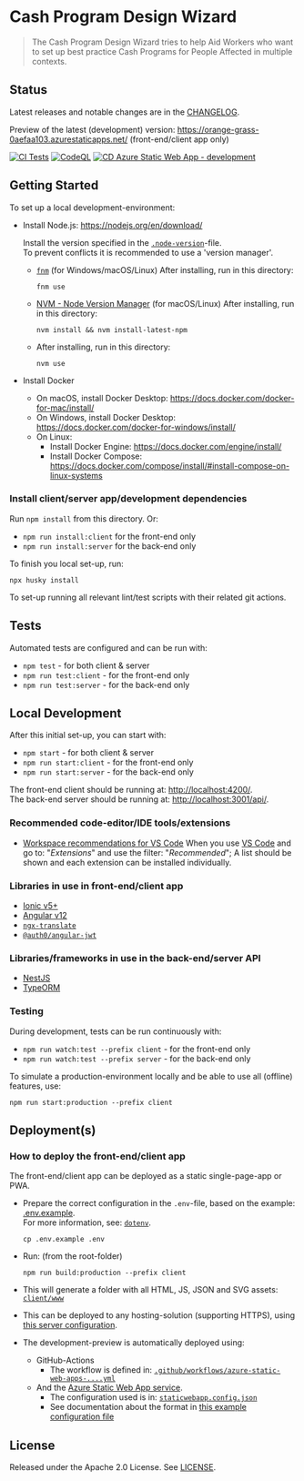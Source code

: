# Cash Program Design Wizard

> The Cash Program Design Wizard tries to help Aid Workers who want to set up best practice Cash Programs for People Affected in multiple contexts.

## Status

Latest releases and notable changes are in the [CHANGELOG](CHANGELOG.md).

Preview of the latest (development) version: <https://orange-grass-0aefaa103.azurestaticapps.net/> (front-end/client app only)

[![CI Tests](https://github.com/rodekruis/cash-program-design-wizard/actions/workflows/tests.yml/badge.svg)](https://github.com/rodekruis/cash-program-design-wizard/actions/workflows/tests.yml)
[![CodeQL](https://github.com/rodekruis/cash-program-design-wizard/actions/workflows/codeql-analysis.yml/badge.svg)](https://github.com/rodekruis/cash-program-design-wizard/actions/workflows/codeql-analysis.yml)
[![CD Azure Static Web App - development](https://github.com/rodekruis/cash-program-design-wizard/actions/workflows/azure-static-web-apps-orange-grass-0aefaa103.yml/badge.svg)](https://github.com/rodekruis/cash-program-design-wizard/actions/workflows/azure-static-web-apps-orange-grass-0aefaa103.yml)

## Getting Started

To set up a local development-environment:

- Install Node.js: <https://nodejs.org/en/download/>

  Install the version specified in the [`.node-version`](.node-version)-file.  
  To prevent conflicts it is recommended to use a 'version manager'.

  - [`fnm`](https://github.com/Schniz/fnm#readme) (for Windows/macOS/Linux) After installing, run in this directory:

        fnm use

  - [NVM - Node Version Manager](http://nvm.sh/) (for macOS/Linux) After installing, run in this directory:

        nvm install && nvm install-latest-npm

  - After installing, run in this directory:

        nvm use

- Install Docker
  - On macOS, install Docker Desktop: <https://docs.docker.com/docker-for-mac/install/>
  - On Windows, install Docker Desktop: <https://docs.docker.com/docker-for-windows/install/>
  - On Linux:
    - Install Docker Engine: <https://docs.docker.com/engine/install/>
    - Install Docker Compose: <https://docs.docker.com/compose/install/#install-compose-on-linux-systems>

### Install client/server app/development dependencies

Run `npm install` from this directory. Or:

- `npm run install:client` for the front-end only
- `npm run install:server` for the back-end only

To finish you local set-up, run:

    npx husky install

To set-up running all relevant lint/test scripts with their related git actions.

## Tests

Automated tests are configured and can be run with:

- `npm test` - for both client & server
- `npm run test:client` - for the front-end only
- `npm run test:server` - for the back-end only

## Local Development

After this initial set-up, you can start with:

- `npm start` - for both client & server
- `npm run start:client` - for the front-end only
- `npm run start:server` - for the back-end only

The front-end client should be running at: <http://localhost:4200/>.  
The back-end server should be running at: <http://localhost:3001/api/>.

### Recommended code-editor/IDE tools/extensions

- [Workspace recommendations for VS Code](.vscode/extensions.json)
  When you use [VS Code](https://code.visualstudio.com/) and go to: "_Extensions_" and use the filter: "_Recommended_";
  A list should be shown and each extension can be installed individually.

### Libraries in use in front-end/client app

- [Ionic v5+](https://ionicframework.com/docs/)
- [Angular v12](https://v12.angular.io/docs/)
- [`ngx-translate`](https://github.com/ngx-translate/core#readme)
- [`@auth0/angular-jwt`](https://www.npmjs.com/package/@auth0/angular-jwt)

### Libraries/frameworks in use in the back-end/server API

- [NestJS](https://nestjs.com/)
- [TypeORM](https://typeorm.io/#/)

### Testing

During development, tests can be run continuously with:

- `npm run watch:test --prefix client` - for the front-end only
- `npm run watch:test --prefix server` - for the back-end only

To simulate a production-environment locally and be able to use all (offline) features, use:

    npm run start:production --prefix client

## Deployment(s)

### How to deploy the front-end/client app

The front-end/client app can be deployed as a static single-page-app or PWA.

- Prepare the correct configuration in the `.env`-file, based on the example: [.env.example](./.env.example).  
  For more information, see: [`dotenv`](https://www.npmjs.com/package/dotenv).

      cp .env.example .env

- Run: (from the root-folder)

      npm run build:production --prefix client

- This will generate a folder with all HTML, JS, JSON and SVG assets: [`client/www`](./client/www/)
- This can be deployed to any hosting-solution (supporting HTTPS), using [this server configuration](https://angular.io/guide/deployment#server-configuration).
- The development-preview is automatically deployed using:
  - GitHub-Actions
    - The workflow is defined in: [`.github/workflows/azure-static-web-apps-....yml`](.github/workflows/azure-static-web-apps-orange-grass-0aefaa103.yml)
  - And the [Azure Static Web App service](https://azure.microsoft.com/en-us/services/app-service/static/).
    - The configuration used is in: [`staticwebapp.config.json`](client/staticwebapp.config.json)
    - See documentation about the format in [this example configuration file](https://docs.microsoft.com/en-us/azure/static-web-apps/configuration#example-configuration-file)

## License

Released under the Apache 2.0 License. See [LICENSE](LICENSE).

